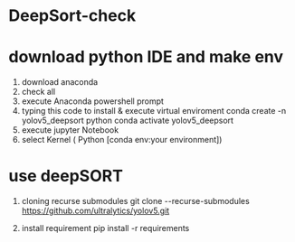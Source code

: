 # DeepSort-check

# download python IDE and make env
1. download anaconda
2. check all
3. execute Anaconda powershell prompt
4.  typing this code to install & execute virtual enviroment
conda create -n yolov5_deepsort python
conda activate yolov5_deepsort
5. execute jupyter Notebook
6. select Kernel ( Python [conda env:your environment])


# use deepSORT
1. cloning recurse submodules
   git clone --recurse-submodules https://github.com/ultralytics/yolov5.git

2. install requirement
   pip install -r requirements
